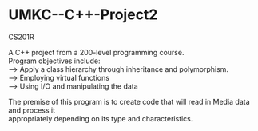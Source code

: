 # UMKC--C++-Project2
CS201R

A C++ project from a 200-level programming course.<br/>
Program objectives include:<br/>
--> Apply a class hierarchy through inheritance and polymorphism.<br/>
--> Employing virtual functions<br/>
--> Using I/O and manipulating the data<br/>

The premise of this program is to create code that will read in Media data and process it<br/>
appropriately depending on its type and characteristics.<br/>
